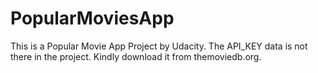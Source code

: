 # PopularMoviesApp

This is a Popular Movie App Project by Udacity.
The API_KEY data is not there in the project. Kindly download it from themoviedb.org.
